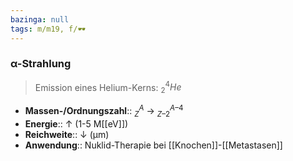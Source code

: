 ```yaml
---
bazinga: null
tags: m/m19, f/🕶️
---
```

### α-Strahlung
> Emission eines Helium-Kerns: $^{4}_{2}He$
- **Massen-/Ordnungszahl**:: $^{A}_{Z}$ → $^{A–4}_{Z–2}$
- **Energie**:: ↑ (1-5 M[[eV]])
- **Reichweite**:: ↓ (μm)
- **Anwendung**:: Nuklid-Therapie bei [[Knochen]]-[[Metastasen]]